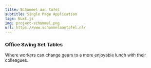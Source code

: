 ```yaml
---
title: Schommel aan tafel
subtitle: Single Page Application
tags: Nuxt.js
img: project-schommel.png
url: https://www.schommelaantafel.nl/
---
```

### Office Swing Set Tables

Where workers can change gears to a more enjoyable lunch with their colleagues.